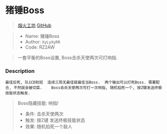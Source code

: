 # 猪锤Boss

> [熔火工坊](https://www.owmod.net/work/view/226) [GitHub](https://github.com/XyLyXyRR/Boss)

> - Name: 猪锤Boss
> - Author: `XyLyXyRR`
> - Code: RZ2AW

> 一套平衡的Boss设置, Boss击杀天使两次可打响指. 

### Description

    最佳后死, 队1CD较短  连续三局无最佳就最佳当Boss.  两个输出可以打死Boss. 需要配合, 不然就会被切菜.    Boss击杀天使两次可打一次响指, 随机掐死一个, 按Z键发送终极技能状态触发.

> Boss隐藏技能: 响指!
> - 条件: 击杀天使两次  
> - 触发: 按Z键 发送终极技能状态  
> - 效果: 随机掐死一个敌人
